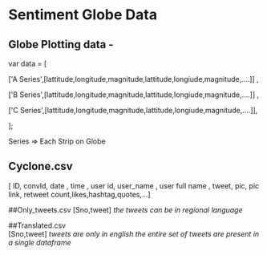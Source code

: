 # Sentiment Globe Data

## Globe Plotting data - 

var data = [ 

['A Series',[lattitude,longitude,magnitude,lattitude,longiude,magnitude,....]] , 

['B Series',[lattitude,longitude,magnitude,lattitude,longiude,magnitude,....]] ,

['C Series',[lattitude,longitude,magnitude,lattitude,longiude,magnitude,....]],

];

Series => Each Strip on Globe

## Cyclone.csv 
[ ID, convId, date , time , user id, user_name , user full name , tweet, pic, pic link, retweet count,likes,hashtag,quotes,...]

##Only_tweets.csv
[Sno,tweet]
          *the tweets can be in regional language*
          
##Translated.csv          
[Sno,tweet]
           *tweets are only in english*
           *the entire set of tweets are present in a single dataframe*
